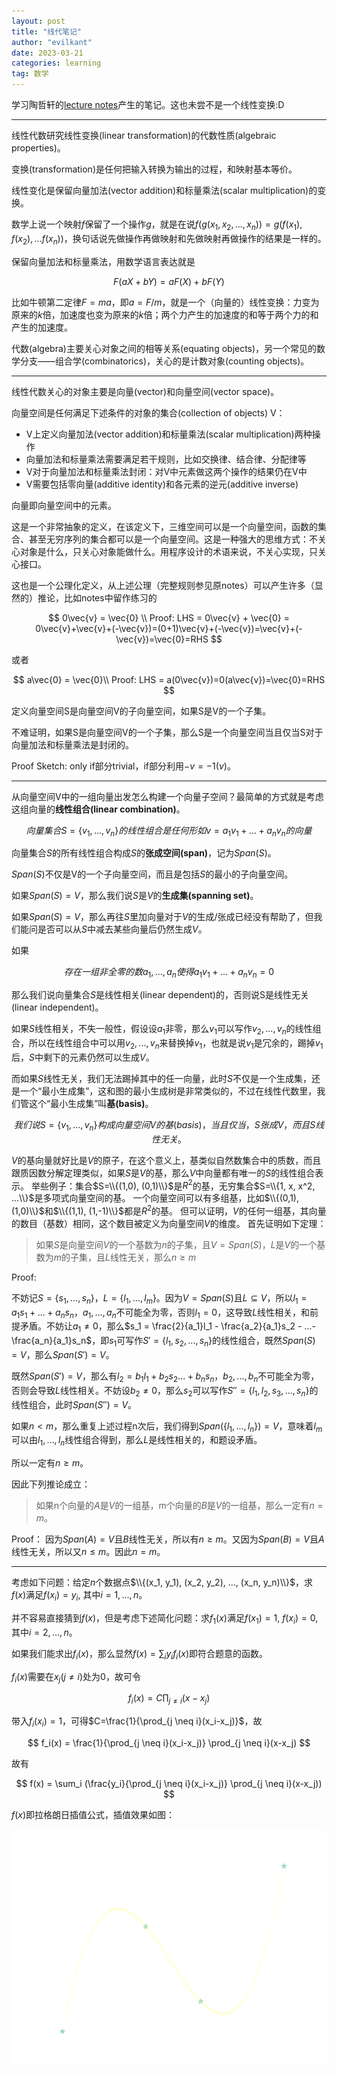 ```yaml
---
layout: post
title: "线代笔记"
author: "evilkant"
date: 2023-03-21
categories: learning
tag: 数学
---
```


学习陶哲轩的[lecture notes](https://terrytao.files.wordpress.com/2016/12/linear-algebra-notes.pdf)产生的笔记。这也未尝不是一个线性变换:D

---

线性代数研究线性变换(linear transformation)的代数性质(algebraic properties)。

变换(transformation)是任何把输入转换为输出的过程，和映射基本等价。

线性变化是保留向量加法(vector addition)和标量乘法(scalar multiplication)的变换。

数学上说一个映射$f$保留了一个操作$g$，就是在说$f(g(x_1, x_2, ...,x_n))=g(f(x_1), f(x_2), ...f(x_n))$，换句话说先做操作再做映射和先做映射再做操作的结果是一样的。

保留向量加法和标量乘法，用数学语言表达就是

$$
F(aX+bY) = aF(X) + bF(Y)
$$

比如牛顿第二定律$F=ma$，即$a = F/m$，就是一个（向量的）线性变换：力变为原来的$k$倍，加速度也变为原来的$k$倍；两个力产生的加速度的和等于两个力的和产生的加速度。

代数(algebra)主要关心对象之间的相等关系(equating objects)，另一个常见的数学分支——组合学(combinatorics)，关心的是计数对象(counting objects)。

---

线性代数关心的对象主要是向量(vector)和向量空间(vector space)。

向量空间是任何满足下述条件的对象的集合(collection of objects) V：

- V上定义向量加法(vector addition)和标量乘法(scalar multiplication)两种操作
- 向量加法和标量乘法需要满足若干规则，比如交换律、结合律、分配律等
- V对于向量加法和标量乘法封闭：对V中元素做这两个操作的结果仍在V中
- V需要包括零向量(additive identity)和各元素的逆元(additive inverse)

向量即向量空间中的元素。

这是一个非常抽象的定义，在该定义下，三维空间可以是一个向量空间，函数的集合、甚至无穷序列的集合都可以是一个向量空间。这是一种强大的思维方式：不关心对象是什么，只关心对象能做什么。用程序设计的术语来说，不关心实现，只关心接口。

这也是一个公理化定义，从上述公理（完整规则参见原notes）可以产生许多（显然的）推论，比如notes中留作练习的

$$
0\vec{v} = \vec{0} \\
Proof: LHS = 0\vec{v} + \vec{0} = 0\vec{v}+\vec{v}+(-\vec{v})=(0+1)\vec{v}+(-\vec{v})=\vec{v}+(-\vec{v})=\vec{0}=RHS
$$

或者

$$
a\vec{0} = \vec{0}\\
Proof: LHS = a(0\vec{v})=0(a\vec{v})=\vec{0}=RHS
$$

定义向量空间S是向量空间V的子向量空间，如果S是V的一个子集。

不难证明，如果S是向量空间V的一个子集，那么S是一个向量空间当且仅当S对于向量加法和标量乘法是封闭的。

Proof Sketch: only if部分trivial，if部分利用$-v = -1(v)$。

---

从向量空间V中的一组向量出发怎么构建一个向量子空间？最简单的方式就是考虑这组向量的**线性组合(linear combination)**。

$$
向量集合S=\{v_1, ..., v_n\}的线性组合是任何形如v=a_1v_1+...+a_nv_n的向量
$$

向量集合$S$的所有线性组合构成$S$的**张成空间(span)**，记为$Span(S)$。

$Span(S)$不仅是V的一个子向量空间，而且是包括$S$的最小的子向量空间。

如果$Span(S)=V$，那么我们说$S$是$V$的**生成集(spanning set)**。

如果$Span(S)=V$，那么再往$S$里加向量对于$V$的生成/张成已经没有帮助了，但我们能问是否可以从$S$中减去某些向量后仍然生成$V$。

如果

$$
存在一组非全零的数a_1,...,a_n使得a_1v_1+...+a_nv_n=0
$$

那么我们说向量集合$S$是线性相关(linear dependent)的，否则说S是线性无关(linear independent)。

如果$S$线性相关，不失一般性，假设设$a_1$非零，那么$v_1$可以写作$v_2, ..., v_n$的线性组合，所以在线性组合中可以用$v_2, ..., v_n$来替换掉$v_1$，也就是说$v_1$是冗余的，踢掉$v_1$后，$S$中剩下的元素仍然可以生成$V$。

而如果$S$线性无关，我们无法踢掉其中的任一向量，此时$S$不仅是一个生成集，还是一个“最小生成集”，这和图的最小生成树是非常类似的，不过在线性代数里，我们管这个“最小生成集”叫**基(basis)**。

$$
我们说S=\{v_1, ..., v_n\}构成向量空间V的基(basis)，当且仅当，S张成V，而且S线性无关。
$$

$V$的基向量就好比是$V$的原子，在这个意义上，基类似自然数集合中的质数，而且跟质因数分解定理类似，如果$S$是$V$的基，那么$V$中向量都有唯一的$S$的线性组合表示。
举些例子：集合$S=\\{(1,0), (0,1)\\}$是$R^2$的基，无穷集合$S=\\{1, x, x^2, ...\\}$是多项式向量空间的基。
一个向量空间可以有多组基，比如$\\{(0,1), (1,0)\\}$和$\\{(1,1), (1,-1)\\}$都是$R^2$的基。
但可以证明，$V$的任何一组基，其向量的数目（基数）相同，这个数目被定义为向量空间$V$的维度。
首先证明如下定理：

>如果$S$是向量空间$V$的一个基数为$n$的子集，且$V=Span(S)$，$L$是$V$的一个基数为$m$的子集，且$L$线性无关，那么$n \geq  m$

Proof:

不妨记$S=\{s_1, ..., s_n\}$，$L=\{l_1, ..., l_m\}$。因为$V=Span(S)$且$L\subseteq V$，所以$l_1 = a_1s_1 + ... + a_ns_n$，$a_1,...,a_n$不可能全为零，否则$l_1=0$，这导致$L$线性相关，和前提矛盾。不妨让$a_1\neq 0$，那么$s_1 = \frac{2}{a_1}l_1 - \frac{a_2}{a_1}s_2 - 
...-\frac{a_n}{a_1}s_n$，即$s_1$可写作$S' = \{l_1,s_2, ...,s_n\}$的线性组合，既然$Span(S)=V$，那么$Span(S')=V$。

既然$Span(S')=V$，那么有$l_2=b_1l_1 + b_2s_2 ... + b_ns_n$，$b_2,...,b_n$不可能全为零，否则会导致$L$线性相关。不妨设$b_2\neq 0$，那么$s_2$可以写作$S''=\{l_1,l_2, s_3, ..., s_n\}$的线性组合，此时$Span(S'')=V$。

如果$n\lt m$，那么重复上述过程n次后，我们得到$Span(\{l_1,...,l_n\})=V$，意味着$l_m$可以由$l_1,...,l_n$线性组合得到，那么$L$是线性相关的，和题设矛盾。

所以一定有$n\geq m$。

因此下列推论成立：
>如果n个向量的$A$是$V$的一组基，m个向量的$B$是$V$的一组基，那么一定有$n=m$。

Proof：
因为$Span(A)=V$且$B$线性无关，所以有$n \geq m$。又因为$Span(B)=V$且$A$线性无关，所以又$n \leq m$。因此$n=m$。

---

考虑如下问题：给定$n$个数据点$\\{(x_1, y_1), (x_2, y_2), ..., (x_n, y_n)\\}$，求$f(x)$满足$f(x_i)=y_i$, 其中$i=1,...,n$。

并不容易直接猜到$f(x)$，但是考虑下述简化问题：求$f_1(x)$满足$f(x_1)=1$, $f(x_i)=0$, 其中$i=2,...,n$。

如果我们能求出$f_i(x)$，那么显然$f(x)=\sum_i y_if_i(x)$即符合题意的函数。

$f_i(x)$需要在$x_j (j\neq i)$处为0，故可令

$$
f_i(x) = C\prod_{j \neq i}(x-x_j)
$$

带入$f_i(x_i)=1$，可得$C=\frac{1}{\prod_{j \neq i}(x_i-x_j)}$，故

$$
f_i(x) = \frac{1}{\prod_{j \neq i}(x_i-x_j)} \prod_{j \neq i}(x-x_j)
$$

故有

$$
f(x) = \sum_i (\frac{y_i}{\prod_{j \neq i}(x_i-x_j)} \prod_{j \neq i}(x-x_j))
$$

$f(x)$即拉格朗日插值公式，插值效果如图：

![image](/assets/img/interpolate.png)

